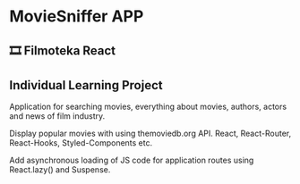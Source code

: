 # MovieSniffer APP

## 🎞️ Filmoteka React

## Individual Learning Project

Application for searching movies, everything about movies, authors, actors and
news of film industry.

Display popular movies with using themoviedb.org API. React, React-Router,
React-Hooks, Styled-Components etc.

Add asynchronous loading of JS code for application routes using React.lazy()
and Suspense.
